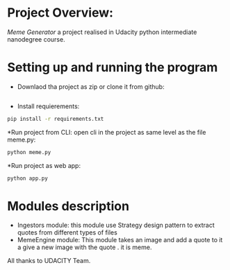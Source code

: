 # Project Overview:
*Meme Generator* a project realised in Udacity python intermediate nanodegree course.

# Setting up and running the program
* Downlaod tha project as zip or clone it  from github:
```bash

```
* Install requierements:
```bash
pip install -r requirements.txt

```
*Run project from CLI:
open cli in the project as same level as the file meme.py:
```bash
python meme.py

```

*Run project as web app:
```bash
python app.py

```


# Modules description
* Ingestors module:
this module use Strategy design pattern to extract quotes from different types of files
* MemeEngine module:
 This module takes an image and add a quote to it a give a new image with the quote . it is meme.


 All thanks to UDACITY Team.